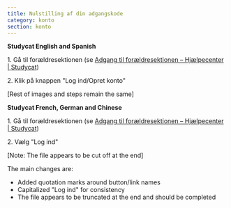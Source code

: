 ```yaml
---
title: Nulstilling af din adgangskode
category: konto
section: konto
---
```

 
**Studycat English and Spanish**

1\. Gå til forældresektionen (se [Adgang til forældresektionen – Hjælpecenter \| Studycat](https://help.studycat.com/hc/en-us/articles/34518228622105/preview/eyJhbGciOiJIUzI1NiJ9.eyJpZCI6MzQ1MTgyMjg2MjIxMDUsImV4cCI6MTcyMDQxMjU1MX0.8DEe5gqzcwGhn9YtGOdFZJbwEjnL1d_JV4GHmWuDeF8))

2\. Klik på knappen "Log ind/Opret konto"

[Rest of images and steps remain the same]

**Studycat French, German and Chinese**

1\. Gå til forældresektionen (se [Adgang til forældresektionen – Hjælpecenter \| Studycat](https://help.studycat.com/hc/en-us/articles/34518228622105/preview/eyJhbGciOiJIUzI1NiJ9.eyJpZCI6MzQ1MTgyMjg2MjIxMDUsImV4cCI6MTcyMDQxMjU1MX0.8DEe5gqzcwGhn9YtGOdFZJbwEjnL1d_JV4GHmWuDeF8))

2\. Vælg "Log ind"

[Note: The file appears to be cut off at the end]

The main changes are:
- Added quotation marks around button/link names
- Capitalized "Log ind" for consistency
- The file appears to be truncated at the end and should be completed